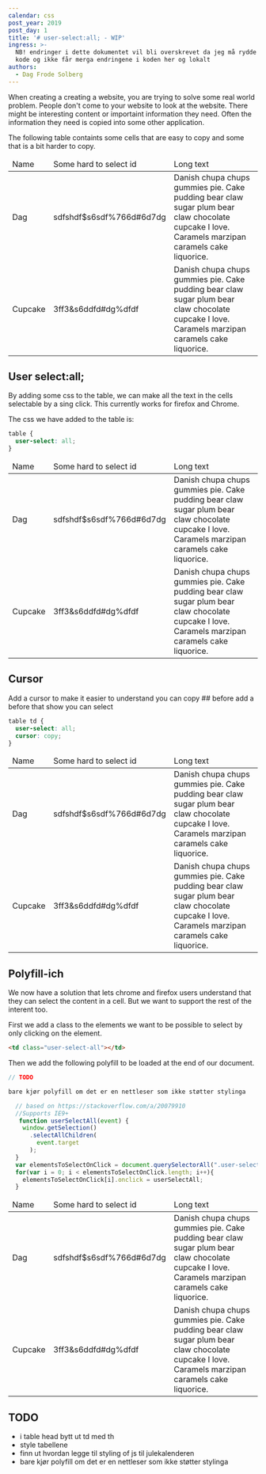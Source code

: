 ```yaml
---
calendar: css
post_year: 2019
post_day: 1
title: '# user-select:all; - WIP'
ingress: >-
  NB! endringer i dette dokumentet vil bli overskrevet da jeg må rydde opp i
  kode og ikke får merga endringene i koden her og lokalt
authors:
  - Dag Frode Solberg
---
```



When creating a creating a website, you are trying to solve some real world problem. People don't come to your website to look at the website. There might be interesting content or importaint information they need. Often the information they need is copied into some other application.

The following table containts some cells that are easy to copy and some that is a bit harder to copy.

<table>
  <thead>
    <tr>
      <td>Name</td>
      <td>Some hard to select id</td>
      <td>Long text</td>
    </tr>
  </thead>
  <tbody>
    <tr>
      <td>
        Dag
      </td>
      <td>
        sdfshdf$s6sdf%766d#6d7dg
      </td>
      <td>
        Danish chupa chups gummies pie. Cake pudding bear claw sugar plum bear
        claw chocolate cupcake I love. Caramels marzipan caramels cake
        liquorice.
      </td>
    </tr>
    <tr>
      <td>
        Cupcake
      </td>
      <td>
        3ff3&s6ddfd#dg%dfdf
      </td>
      <td>
        Danish chupa chups gummies pie. Cake pudding bear claw sugar plum bear
        claw chocolate cupcake I love. Caramels marzipan caramels cake
        liquorice.
      </td>
    </tr>
  </tbody>
</table>

## User select:all;

By adding some css to the table, we can make all the text in the cells selectable by a sing click. This currently works for firefox and Chrome.

The css we have added to the table is:

```css
table {
  user-select: all;
}
```

<table id="table-select-all">
  <thead>
    <tr>
      <td>Name</td>
      <td>Some hard to select id</td>
      <td>Long text</td>
    </tr>
  </thead>
  <tbody>
    <tr>
      <td>
        Dag
      </td>
      <td>
        sdfshdf$s6sdf%766d#6d7dg
      </td>
      <td>
        Danish chupa chups gummies pie. Cake pudding bear claw sugar plum bear
        claw chocolate cupcake I love. Caramels marzipan caramels cake
        liquorice.
      </td>
    </tr>
    <tr>
      <td>
        Cupcake
      </td>
      <td>
        3ff3&s6ddfd#dg%dfdf
      </td>
      <td>
        Danish chupa chups gummies pie. Cake pudding bear claw sugar plum bear
        claw chocolate cupcake I love. Caramels marzipan caramels cake
        liquorice.
      </td>
    </tr>
  </tbody>
</table>

## Cursor

Add a cursor to make it easier to understand you can copy ## before add a before
that show you can select

```css
table td {
  user-select: all;
  cursor: copy;
}
```

<table id="table-select-all-cursor">
  <thead>
    <tr>
      <td>Name</td>
      <td>Some hard to select id</td>
      <td>Long text</td>
    </tr>
  </thead>
  <tbody>
    <tr>
      <td>
        Dag
      </td>
      <td>
        sdfshdf$s6sdf%766d#6d7dg
      </td>
      <td>
        Danish chupa chups gummies pie. Cake pudding bear claw sugar plum bear
        claw chocolate cupcake I love. Caramels marzipan caramels cake
        liquorice.
      </td>
    </tr>
    <tr>
      <td>
        Cupcake
      </td>
      <td>
        3ff3&s6ddfd#dg%dfdf
      </td>
      <td>
        Danish chupa chups gummies pie. Cake pudding bear claw sugar plum bear
        claw chocolate cupcake I love. Caramels marzipan caramels cake
        liquorice.
      </td>
    </tr>
  </tbody>
</table>

## Polyfill-ich

We now have a solution that lets chrome and firefox users understand that they can select the content in a cell. But we want to support the rest of the interent too.

First we add a class to the elements we want to be possible to select by only clicking on the element.

```html
<td class="user-select-all"></td>
```

Then we add the following polyfill to be loaded at the end of our document.

```js
// TODO

bare kjør polyfill om det er en nettleser som ikke støtter stylinga

  // based on https://stackoverflow.com/a/20079910
  //Supports IE9+
   function userSelectAll(event) {
    window.getSelection()
      .selectAllChildren(
        event.target
      );
  }
  var elementsToSelectOnClick = document.querySelectorAll(".user-select-all");
  for(var i = 0; i < elementsToSelectOnClick.length; i++){
    elementsToSelectOnClick[i].onclick = userSelectAll;
  }

```

<table>
  <thead>
    <tr>
      <td>Name</td>
      <td>Some hard to select id</td>
      <td>Long text</td>
    </tr>
  </thead>
  <tbody>
    <tr>
      <td class="user-select-all">
        Dag
      </td>
      <td class="user-select-all">
        sdfshdf$s6sdf%766d#6d7dg
      </td>
      <td class="user-select-all">
        Danish chupa chups gummies pie. Cake pudding bear claw sugar plum bear
        claw chocolate cupcake I love. Caramels marzipan caramels cake
        liquorice.
      </td>
    </tr>
    <tr>
      <td class="user-select-all">
        Cupcake
      </td>
      <td class="user-select-all">
        3ff3&s6ddfd#dg%dfdf
      </td>
      <td class="user-select-all">
        Danish chupa chups gummies pie. Cake pudding bear claw sugar plum bear
        claw chocolate cupcake I love. Caramels marzipan caramels cake
        liquorice.
      </td>
    </tr>
  </tbody>
</table>

<script>
  // from https://stackoverflow.com/questions/3922139/add-css-to-head-with-javascript
   function addcss(css){
      var head = document.getElementsByTagName('head')[0];
      var s = document.createElement('style');
      s.setAttribute('type', 'text/css');
      if (s.styleSheet) {   // IE
          s.styleSheet.cssText = css;
      } else {                // the world
          s.appendChild(document.createTextNode(css));
      }
      head.appendChild(s);
   }

   addcss(`
   .test{
   background:red;
   }



 
   #table-select-all td{
     user-select:all;
   }

   #table-select-all-cursor td{
     user-select:all;
  cursor: copy; 
   }

      .user-select-all{
  user-select:all;
  cursor: copy; 
   }

   `)


  // based on https://stackoverflow.com/a/20079910
  //Supports IE9+
   function userSelectAll(event) {
    window.getSelection()
      .selectAllChildren(
        event.target
      );
  }
  var elementsToSelectOnClick = document.querySelectorAll(".user-select-all");
  for(var i = 0; i < elementsToSelectOnClick.length; i++){
    elementsToSelectOnClick[i].onclick = userSelectAll;
  }
</script>

## TODO

- i table head bytt ut td med th
- style tabellene
- finn ut hvordan legge til styling of js til julekalenderen
- bare kjør polyfill om det er en nettleser som ikke støtter stylinga
